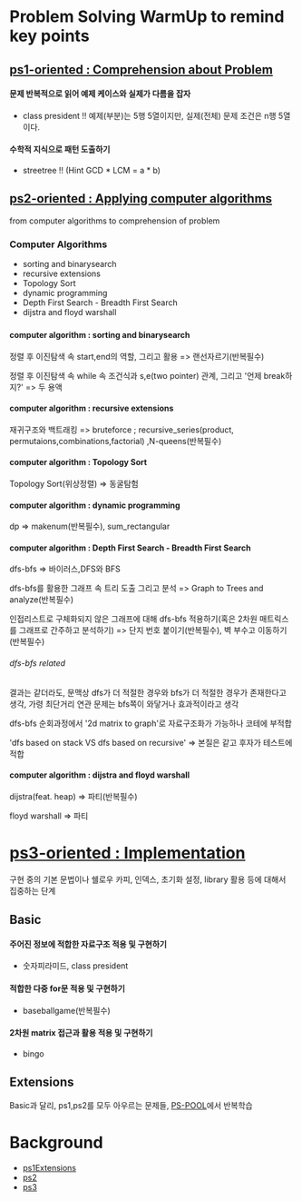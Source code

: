 # Problem Solving WarmUp to remind key points

## [ps1-oriented : Comprehension about Problem](./ps1)
#### 문제 반복적으로 읽어 예제 케이스와 실제가 다름을 잡자
* class president !! 예제(부분)는 5행 5열이지만, 실제(전체) 문제 조건은 n행 5열이다.

#### 수학적 지식으로 패턴 도출하기
* streetree !! (Hint GCD * LCM = a * b)

## [ps2-oriented : Applying computer algorithms](./ps2)
from computer algorithms to comprehension of problem

### Computer Algorithms
* sorting and binarysearch 
* recursive extensions
* Topology Sort
* dynamic programming
* Depth First Search - Breadth First Search
* dijstra and floyd warshall
###

#### computer algorithm : sorting and binarysearch 

정렬 후 이진탐색 속 start,end의 역할, 그리고 활용 => 랜선자르기(반복필수)

정렬 후 이진탐색 속 while 속 조건식과 s,e(two pointer) 관계, 그리고 '언제 break하지?' => 두 용액

#### computer algorithm : recursive extensions

재귀구조와 백트래킹 => bruteforce ; recursive_series(product, permutaions,combinations,factorial)
,N-queens(반복필수)

#### computer algorithm : Topology Sort

Topology Sort(위상정렬) => 동굴탐험

#### computer algorithm : dynamic programming
dp => makenum(반복필수), sum_rectangular

#### computer algorithm : Depth First Search - Breadth First Search

dfs-bfs => 바이러스,DFS와 BFS

dfs-bfs를 활용한 그래프 속 트리 도출 그리고 분석 => Graph to Trees and analyze(반복필수)

인접리스트로 구체화되지 않은 그래프에 대해 dfs-bfs 적용하기(혹은 2차원 매트릭스를 그래프로 간주하고 분석하기)  => 단지 번호 붙이기(반복필수), 벽 부수고 이동하기(반복필수)

###### dfs-bfs related

결과는 같더라도, 문맥상 dfs가 더 적절한 경우와 bfs가 더 적절한 경우가 존재한다고 생각, 가령 최단거리 연관 문제는 bfs쪽이 와닿거나 효과적이라고 생각 

dfs-bfs 순회과정에서 '2d matrix to graph'로 자료구조화가 가능하나 코테에 부적합

'dfs based on stack VS dfs based on recursive' => 본질은 같고 후자가 테스트에 적합

#### computer algorithm : dijstra and floyd warshall
dijstra(feat. heap) => 파티(반복필수)

floyd warshall => 파티

# [ps3-oriented : Implementation](./ps3)
구현 중의 기본 문법이나 쉘로우 카피, 인덱스, 초기화 설정, library 활용 등에 대해서 집중하는 단계

## Basic
#### 주어진 정보에 적합한 자료구조 적용 및 구현하기
* 숫자피라미드, class president

#### 적합한 다중 for문 적용 및 구현하기
* baseballgame(반복필수)

#### 2차원 matrix 접근과 활용 적용 및 구현하기
* bingo

## Extensions
Basic과 달리, ps1,ps2를 모두 아우르는 문제들,
[PS-POOL](../PS-Pool/)에서 반복학습

# Background
* [ps1Extensions](https://github.com/devsacti/ProblemSolving/blob/main/PS-Introduction/ps1Extentions.md)
* [ps2](https://github.com/devsacti/ProblemSolving/blob/main/PS-Introduction/ps2.md)
* [ps3](https://github.com/devsacti/ProblemSolving/blob/main/PS-Introduction/ps3.md)

